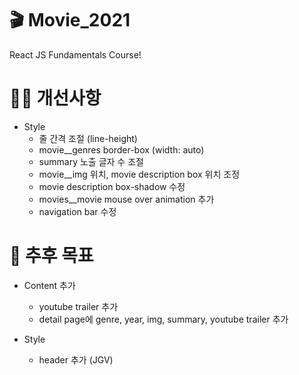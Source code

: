 # 🎬 Movie_2021

React JS Fundamentals Course!

# ✍🏻 개선사항

-  Style
   -  줄 간격 조절 (line-height)
   -  movie\_\_genres border-box (width: auto)
   -  summary 노출 글자 수 조절
   -  movie\_\_img 위치, movie description box 위치 조정
   -  movie description box-shadow 수정
   -  movies\_\_movie mouse over animation 추가
   -  navigation bar 수정

# 🚩 추후 목표

-  Content 추가

   -  youtube trailer 추가
   -  detail page에 genre, year, img, summary, youtube trailer 추가

-  Style
   -  header 추가 (JGV)
